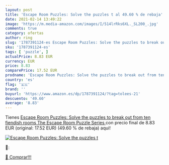 ```yaml
---
layout: post
title: 'Escape Room Puzzles: Solve the puzzles t al 49.60 % de rebaja'
date: 2021-02-14 13:49:22
image: 'https://m.media-amazon.com/images/I/514lrRks6XL._SL200_.jpg'
comments: true
category: ofertas
author: ring
slug: '1787391124-es Escape Room Puzzles: Solve the puzzles to break out from...'
sku: '1787391124-es'
tags: [ 'puzzle', ]
actualPrice: 8.83 EUR
currency: EUR
price: 8.83
comparePrice: 17.52 EUR
prodname: 'Escape Room Puzzles: Solve the puzzles to break out from ten fiendish rooms  The Escape Room Puzzle Series '
country: 'es'
flag: '🇪🇸'
brand: ''
buyurl: 'https://www.amazon.es/dp/1787391124/?tag=tolees-21'
descuento: '49.60'
average: '8.83'
---
```


Tienes [Escape Room Puzzles: Solve the puzzles to break out from ten fiendish rooms  The Escape Room Puzzle Series ](https://www.amazon.es/dp/1787391124/?tag=tolees-21) con precio final de  8.83 EUR (original: 17.52 EUR) (49.60 %  de rebaja) aqui!

[![Escape Room Puzzles: Solve the puzzles t](https://m.media-amazon.com/images/I/514lrRks6XL._SL200_.jpg)](https://www.amazon.es/dp/1787391124/?tag=tolees-21)

🔎:


[🛒 Comprar!!!](https://www.amazon.es/dp/1787391124/?tag=tolees-21)
